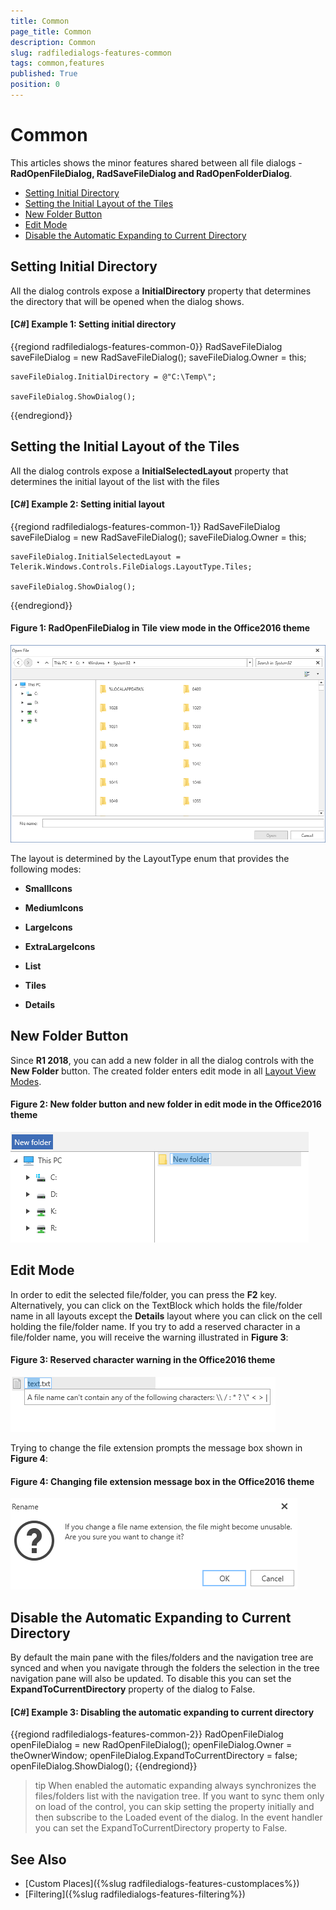 ```yaml
---
title: Common
page_title: Common
description: Common
slug: radfiledialogs-features-common
tags: common,features
published: True
position: 0
---
```


# Common

This articles shows the minor features shared between all file dialogs - __RadOpenFileDialog, RadSaveFileDialog and RadOpenFolderDialog__.

* [Setting Initial Directory](#setting-initial-directory)
* [Setting the Initial Layout of the Tiles](#setting-the-initial-layout-of-the-tiles)
* [New Folder Button](#new-folder-button)
* [Edit Mode](#edit-mode)
* [Disable the Automatic Expanding to Current Directory](#disable-the-automatic-expanding-to-current-directory)

## Setting Initial Directory

All the dialog controls expose a __InitialDirectory__ property that determines the directory that will be opened when the dialog shows.

#### __[C#] Example 1: Setting initial directory__ 
{{regiond radfiledialogs-features-common-0}}
	RadSaveFileDialog saveFileDialog = new RadSaveFileDialog();	
	saveFileDialog.Owner = this;
	
	saveFileDialog.InitialDirectory = @"C:\Temp\";
	
	saveFileDialog.ShowDialog();	
{{endregiond}}

## Setting the Initial Layout of the Tiles

All the dialog controls expose a __InitialSelectedLayout__ property that determines the initial layout of the list with the files

#### __[C#] Example 2: Setting initial layout__ 
{{regiond radfiledialogs-features-common-1}}
	RadSaveFileDialog saveFileDialog = new RadSaveFileDialog();	
	saveFileDialog.Owner = this;
	
	saveFileDialog.InitialSelectedLayout = Telerik.Windows.Controls.FileDialogs.LayoutType.Tiles;
	
	saveFileDialog.ShowDialog();	
{{endregiond}}

#### Figure 1: RadOpenFileDialog in Tile view mode in the Office2016 theme

![RadOpenFileDialog in Tile view mode](images/FileDialogs_TileViewMode.png)

The layout is determined by the LayoutType enum that provides the following modes:

* __SmallIcons__

* __MediumIcons__

* __LargeIcons__

* __ExtraLargeIcons__

* __List__

* __Tiles__

* __Details__

## New Folder Button

Since __R1 2018__, you can add a new folder in all the dialog controls with the __New Folder__ button. The created folder enters edit mode in all [Layout View Modes](#setting-the-initial-layout-of-the-tiles). 

#### Figure 2: New folder button and new folder in edit mode in the Office2016 theme

![New Folder button](images/FileDialogs_NewFolder.png)

## Edit Mode

In order to edit the selected file/folder, you can press the __F2__ key. Alternatively, you can click on the TextBlock which holds the file/folder name in all layouts except the **Details** layout where you can click on the cell holding the file/folder name. If you try to add a reserved character in a file/folder name, you will receive the warning illustrated in **Figure 3**:

#### Figure 3: Reserved character warning in the Office2016 theme

![Reserved character warning](images/FileDialogs_EditMode.png)

Trying to change the file extension prompts the message box shown in **Figure 4**:

#### Figure 4: Changing file extension message box in the Office2016 theme

![Changing file extension message box](images/FileDialogs_ChangeFileExtensionMessageBox.png)

## Disable the Automatic Expanding to Current Directory

By default the main pane with the files/folders and the navigation tree are synced and when you navigate through the folders the selection in the tree navigation pane will also be updated. To disable this you can set the __ExpandToCurrentDirectory__ property of the dialog to False.

#### __[C#] Example 3: Disabling the automatic expanding to current directory__ 
{{regiond radfiledialogs-features-common-2}}
	RadOpenFileDialog openFileDialog = new RadOpenFileDialog();
	openFileDialog.Owner = theOwnerWindow;
	openFileDialog.ExpandToCurrentDirectory = false;
	openFileDialog.ShowDialog();
{{endregiond}}

>tip When enabled the automatic expanding always synchronizes the files/folders list with the navigation tree. If you want to sync them only on load of the control, you can skip setting the property initially and then subscribe to the Loaded event of the dialog. In the event handler you can set the ExpandToCurrentDirectory property to False.

## See Also 
* [Custom Places]({%slug radfiledialogs-features-customplaces%})
* [Filtering]({%slug radfiledialogs-features-filtering%})
